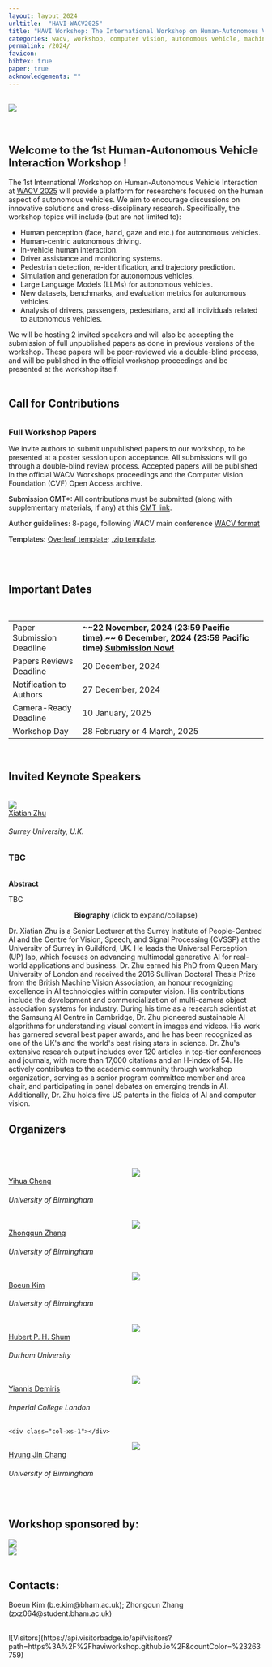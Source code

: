 ```yaml
---
layout: layout_2024
urltitle:  "HAVI-WACV2025"
title: "HAVI Workshop: The International Workshop on Human-Autonomous Vehicle Interaction"
categories: wacv, workshop, computer vision, autonomous vehicle, machine learning, hand/body pose estimation, gaze estimation
permalink: /2024/
favicon:
bibtex: true
paper: true
acknowledgements: ""
---
```


<br>
<div class="row">
  <div class="col-xs-12">
    <img class="img-fluid" src="{{ "img/logo.png" | prepend:site.baseurl }}">
    <br><br>
    <!-- <center>
      <table class="event-details">
        <tr><td class="item">Date:     </td><td class="desc">Tuesday, 18th June 2024      </td></tr>
        <tr><td class="item">Time:     </td><td class="desc">8:30 AM – 12:30 PM (half-day)</td></tr>
        <tr><td class="item">Location: </td><td class="desc">Arch 309                     </td></tr>
      </table>
    </center> -->
  </div>
</div><br>

<div class="row">
  <div class="col-xs-12"><a class="anchor" id="intro"></a>
    <h2><strong>Welcome to the 1st Human-Autonomous Vehicle Interaction Workshop !</strong></h2>
  </div>
</div>
<div class="row">
  <div class="col-xs-12">
    <p>
    The 1st International Workshop on Human-Autonomous Vehicle Interaction at <a href="https://wacv2025.thecvf.com/" target="_blank">WACV 2025</a> will provide a platform for researchers focused on the human aspect of autonomous vehicles. We aim to encourage discussions on innovative solutions and cross-disciplinary research. Specifically, the workshop topics will include (but are not limited to):
    </p>
    <ul>
      <li>Human perception (face, hand, gaze and etc.) for autonomous vehicles.</li>
      <li>Human-centric autonomous driving.</li>
      <li>In-vehicle human interaction.</li>
      <li>Driver assistance and monitoring systems.</li>
      <li>Pedestrian detection, re-identification, and trajectory prediction.</li>
      <li>Simulation and generation for autonomous vehicles.</li>
      <li>Large Language Models (LLMs) for autonomous vehicles.</li>
      <li>New datasets, benchmarks, and evaluation metrics for autonomous vehicles.</li>
      <li>Analysis of drivers, passengers, pedestrians, and all individuals related to autonomous vehicles.</li>
    </ul>
    We will be hosting 2 invited speakers and will also be accepting the submission of full unpublished papers as done in previous versions of the workshop. These papers will be peer-reviewed via a double-blind process, and will be published in the official workshop proceedings and be presented at the workshop itself.
  </div>
</div> <br>

<div class="row">
  <div class="col-xs-12 panel-group"><a class="anchor" id="calls"></a>
    <h2><strong>Call for Contributions</strong></h2>
    <br>
    <div class="panel panel-default">
      <div class="panel-heading" data-toggle="collapse" data-parent="#call" href="#call-papers" style="cursor:pointer;">
        <h3 style="margin:0;">Full Workshop Papers</h3>
      </div>
      <div id="call-papers" class="panel-collapse collapse" data-parent="#call">
        <div class="panel-body">
        <p>
	      We invite authors to submit unpublished papers to our workshop, to be presented at a poster session upon acceptance. All submissions will go through a double-blind review process. Accepted papers will be published in the official WACV Workshops proceedings and the Computer Vision Foundation (CVF) Open Access archive.
	    </p>
      <p>
	        <span style="font-weight:500;">Submission CMT*:</span> All contributions must be submitted (along with supplementary materials, if any) at this <a href="https://cmt3.research.microsoft.com/HAVI2025/Submission" target="_blank">CMT link</a>.
	    </p>
      <p>
	      <span style="font-weight:500;">Author guidelines:</span> 8-page, following WACV main conference <a href="https://wacv2025.thecvf.com/submissions/author-guidelines/" target="_blank">WACV format</a>
	    </p>
      <p>
	      <span style="font-weight:500;">Templates:</span> <a href="https://www.overleaf.com/latex/templates/wacv-2025-author-kit-template/zfydvwqrjmsb" target="_blank">Overleaf template</a>; 
        <a href="https://www.dropbox.com/scl/fi/su44zgdhrzik26p2xu37k/WACV-2025-Author-Kit-Template.zip?rlkey=5qcfimjhxnmx3wlyk7yhk8wg7&dl=0" target="_blank">.zip template</a>.
	    </p>
        </div>
      </div>
    </div>
    <br>
  </div>
</div><br>

<div class="row">
  <div class="col-xs-12"><a class="anchor" id="dates"></a>
    <h2><strong>Important Dates</strong></h2>
    <br>
    <table class="table table-striped">
      <tbody>
        <tr>
          <td>Paper Submission Deadline</td>
          <td><strong>~~22 November, 2024 (23:59 Pacific time).~~ 6 December, 2024 (23:59 Pacific time).<a href="https://cmt3.research.microsoft.com/HAVI2025/Submission" target="_blank">Submission Now!</a></strong></td>
	  <td><span class="countdown" reference="15 Mar 2024 23:59:59 PST"></span></td>
        </tr>
        <tr>
          <td>Papers Reviews Deadline</td>
          <td>20 December, 2024</td>
        </tr>
        <tr>
          <td>Notification to Authors</td>
          <td>27 December, 2024</td>
        </tr>
        <tr>
          <td>Camera-Ready Deadline</td>
          <td>10 January, 2025</td>
        </tr>
        <tr>
          <td>Workshop Day</td>
          <td>28 February or 4 March, 2025</td>
        </tr>
      </tbody>
    </table>
  </div>
</div><br>


<div class="row">
  <div class="col-xs-12"><a class="anchor" id="speakers"></a>
    <h2><strong>Invited Keynote Speakers</strong></h2>
    <br>
    <div class="row speaker">
      <div class="col-sm-3 speaker-pic">
        <a href="http://xufeng.site/">
          <img class="people-pic" src="/2024/img/people/xiatian.jpg" />
        </a>
        <div class="people-name">
          <a href="https://surrey-uplab.github.io/">Xiatian Zhu</a>
          <h6>Surrey University, U.K.</h6>
        </div>
      </div>
      <div class="col-sm-9">
        <h3>TBC</h3><br />
        <b>Abstract</b>
        <p class="speaker-abstract"> TBC </p>
        <div class="panel panel-default">
          <div class="panel-heading" data-toggle="collapse" href="#jr-bio" style="cursor:pointer;text-align:center">
            <b>Biography <span style="font-weight:normal">(click to expand/collapse)</span></b>
          </div>
          <div id="jr-bio" class="panel-collapse">
	    <div class="panel-body">
              <p class="speaker-bio">
	        Dr. Xiatian Zhu is a Senior Lecturer at the Surrey Institute of People-Centred AI and the Centre for Vision, Speech, and Signal Processing (CVSSP) at the University of Surrey in Guildford, UK. He leads the Universal Perception (UP) lab, which focuses on advancing multimodal generative AI for real-world applications and business. Dr. Zhu earned his PhD from Queen Mary University of London and received the 2016 Sullivan Doctoral Thesis Prize from the British Machine Vision Association, an honour recognizing excellence in AI technologies within computer vision. His contributions include the development and commercialization of multi-camera object association systems for industry. During his time as a research scientist at the Samsung AI Centre in Cambridge, Dr. Zhu pioneered sustainable AI algorithms for understanding visual content in images and videos. His work has garnered several best paper awards, and he has been recognized as one of the UK's and the world's best rising stars in science. Dr. Zhu's extensive research output includes over 120 articles in top-tier conferences and journals, with more than 17,000 citations and an H-index of 54. He actively contributes to the academic community through workshop organization, serving as a senior program committee member and area chair, and participating in panel debates on emerging trends in AI. Additionally, Dr. Zhu holds five US patents in the fields of AI and computer vision.
              </p>
	    </div>
          </div>
        </div>
      </div>
    </div>

  </div>
</div>

<div class="row">
  <div class="col-xs-12"><a class="anchor" id="organizers"></a>
    <h2><strong>Organizers</strong></h2>
  </div>
</div>

<br><br>

<div class="row">
  <div class="col-xs-1"></div>
  <div class="col-xs-2">
    <a href="https://yihua.zone/">
      <center><img class="people-pic" src="{{ "img/people/yc.jpg" | prepend:site.baseurl }}"></center>
    </a>
    <div class="people-name">
      <a href="https://yihua.zone/">Yihua Cheng</a>
      <h6>University of Birmingham</h6>
    </div>
  </div>

  <div class="col-xs-2">
    <a href="https://zhongqunzhang.github.io/">
      <center><img class="people-pic" src="{{ "img/people/zq.jpg" | prepend:site.baseurl }}"></center>
    </a>
    <div class="people-name">
      <a href="https://zhongqunzhang.github.io/">Zhongqun Zhang</a>
      <h6>University of Birmingham</h6>
    </div>
  </div>

  <div class="col-xs-2">
    <a href="https://scholar.google.com/citations?user=o0JYrXUAAAAJ&hl=ko">
      <center><img class="people-pic" src="{{ "img/people/BK.jpg" | prepend:site.baseurl }}"></center>
    </a>
    <div class="people-name">
      <a href="https://scholar.google.com/citations?user=o0JYrXUAAAAJ&hl=ko">Boeun Kim</a>
      <h6>University of Birmingham</h6>
    </div>
  </div>

  <div class="col-xs-2">
    <a href="http://hubertshum.com/">
      <center><img class="people-pic" src="{{ "img/people/hubert.jpg" | prepend:site.baseurl }}"></center>
    </a>
    <div class="people-name">
      <a href="http://hubertshum.com/">Hubert P. H. Shum</a>
      <h6>Durham University</h6>
    </div>
  </div>

  <div class="col-xs-2">
    <a href="https://profiles.imperial.ac.uk/y.demiris">
      <center><img class="people-pic" src="{{ "img/people/Yiannis.png" | prepend:site.baseurl }}"></center>
    </a>
    <div class="people-name">
      <a href="https://profiles.imperial.ac.uk/y.demiris">Yiannis Demiris</a>
      <h6>Imperial College London</h6>
    </div>
  </div>

    <div class="col-xs-1"></div>
</div>

<div class="row">
  <div class="col-xs-1"></div>
  <div class="col-xs-2">
    <a href="https://hyungjinchang.wordpress.com/">
      <center><img class="people-pic" src="{{ "img/people/hj.png" | prepend:site.baseurl }}"></center>
    </a>
    <div class="people-name">
      <a href="https://hyungjinchang.wordpress.com/">Hyung Jin Chang</a>
      <h6>University of Birmingham</h6>
    </div>
  </div>
  <div class="col-xs-1"></div>
</div>
<br>


<div class="row">
  <div class="col-xs-12"><a class="anchor" id="sponsors"></a>
    <h2><strong>Workshop sponsored by:</strong></h2>
  </div>
</div>

<div class="row">
  <div class="col-xs-4 sponsor">
    <a href="https://www.birmingham.ac.uk/"><img src="img/uob.jpg" /></a>
  </div>
  <div class="col-xs-4 sponsor">
      <a href="https://www.keti.re.kr/eng/main/main.php"><img src="img/KETI.png" /></a>
  </div>
</div>
<br>

<div class="row">
  <div class="col-xs-12"><a class="anchor" id="contact"></a>
    <h2><strong>Contacts: </strong></h2>
  </div>
</div>
<div class="row">
  <div class="col-xs-12">
    <p>
    Boeun Kim (b.e.kim@bham.ac.uk); Zhongqun Zhang (zxz064@student.bham.ac.uk)
    </p>
  </div>
</div>
<br>
![Visitors](https://api.visitorbadge.io/api/visitors?path=https%3A%2F%2Fhaviworkshop.github.io%2F&countColor=%23263759)


